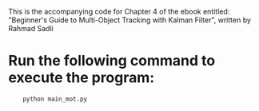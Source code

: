 
This is the accompanying code for Chapter 4 of the ebook entitled:
"Beginner's Guide to Multi-Object Tracking with Kalman Filter", written by Rahmad Sadli



# Run the following command to execute the program:
        
        python main_mot.py
